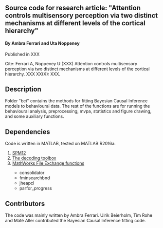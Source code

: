 ## Source code for research article: "Attention controls multisensory perception via two distinct mechanisms at different levels of the cortical hierarchy"

#### By Ambra Ferrari and Uta Noppeney
Published in XXX

Cite: Ferrari A, Noppeney U (XXX) Attention controls multisensory perception via two distinct mechanisms at different levels of the cortical hierarchy. XXX XX(X): XXX.

## Description
Folder "bci" contains the methods for fitting Bayesian Causal Inference models to behavioural data.
The rest of the functions are for running the behavioural analysis, preprocessing, mvpa, statistics and figure drawing, and some auxiliary functions.

## Dependencies
Code is written in MATLAB, tested on MATLAB R2016a.
<ol>
<li><a href="https://www.fil.ion.ucl.ac.uk/spm/" rel="nofollow">SPM12</a></li>
<li><a href="https://sites.google.com/site/tdtdecodingtoolbox/" rel="nofollow">The decoding toolbox</a></li>
<li><a href="https://uk.mathworks.com/matlabcentral/fileexchange/?s_tid=gn_mlc_fx" rel="nofollow">MathWorks File Exchange functions</a></li>
<ul>
  <li>consolidator</li>
  <li>fminsearchbnd</li>
  <li>jheapcl</li>
  <li>parfor_progress</li>
</ul>
</ol>

## Contributors
The code was mainly written by Ambra Ferrari. Ulrik Beierholm, Tim Rohe and Máté Aller contributed the Bayesian Causal Inference fitting code.
